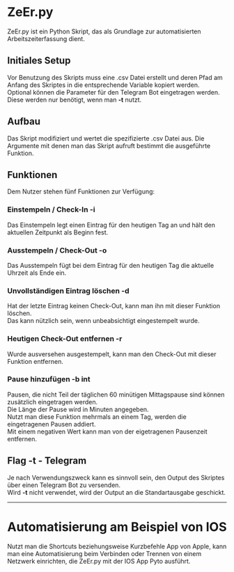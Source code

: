 # ZeEr.py
ZeEr.py ist ein Python Skript, das als Grundlage zur automatisierten Arbeitszeiterfassung dient.

## Initiales Setup
Vor Benutzung des Skripts muss eine .csv Datei erstellt und deren Pfad am Anfang des Skriptes in die entsprechende Variable kopiert werden.  
Optional können die Parameter für den Telegram Bot eingetragen werden.
Diese werden nur benötigt, wenn man **-t** nutzt.

## Aufbau
Das Skript modifiziert und wertet die spezifizierte .csv Datei aus.
Die Argumente mit denen man das Skript aufruft bestimmt die ausgeführte Funktion.

## Funktionen
Dem Nutzer stehen fünf Funktionen zur Verfügung:

### Einstempeln / Check-In **-i**
Das Einstempeln legt einen Eintrag für den heutigen Tag an und hält den aktuellen Zeitpunkt als Beginn fest.

### Ausstempeln / Check-Out **-o**
Das Ausstempeln fügt bei dem Eintrag für den heutigen Tag die aktuelle Uhrzeit als Ende ein.

### Unvollständigen Eintrag löschen **-d**
Hat der letzte Eintrag keinen Check-Out, kann man ihn mit dieser Funktion löschen.  
Das kann nützlich sein, wenn unbeabsichtigt eingestempelt wurde.

### Heutigen Check-Out entfernen **-r**
Wurde ausversehen ausgestempelt, kann man den Check-Out mit dieser Funktion entfernen.

### Pause hinzufügen **-b int**
Pausen, die nicht Teil der täglichen 60 minütigen Mittagspause sind können zusätzlich eingetragen werden.  
Die Länge der Pause wird in Minuten angegeben.  
Nutzt man diese Funktion mehrmals an einem Tag, werden die eingetragenen Pausen addiert.  
Mit einem negativen Wert kann man von der eigetragenen Pausenzeit entfernen.

## Flag **-t** - Telegram
Je nach Verwendungszweck kann es sinnvoll sein, den Output des Skriptes über einen Telegram Bot zu versenden.  
Wird **-t** nicht verwendet, wird der Output an die Standartausgabe geschickt.

---

# Automatisierung am Beispiel von IOS

Nutzt man die Shortcuts beziehungsweise Kurzbefehle App von Apple, kann man eine Automatisierung beim Verbinden oder Trennen von einem Netzwerk einrichten, die ZeEr.py mit der IOS App Pyto ausführt.